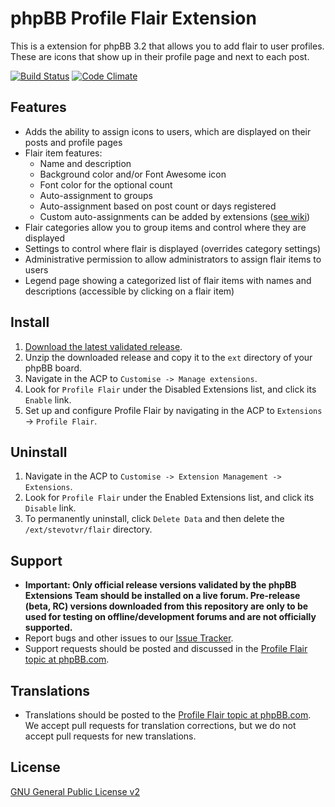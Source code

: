 # phpBB Profile Flair Extension

This is a extension for phpBB 3.2 that allows you to add flair to user profiles. These are icons that show up in their profile page and next to each post.

[![Build Status](https://travis-ci.org/stevotvr/phpbb-flair.svg)](https://travis-ci.org/stevotvr/phpbb-flair)
[![Code Climate](https://codeclimate.com/github/stevotvr/phpbb-flair/badges/gpa.svg)](https://codeclimate.com/github/stevotvr/phpbb-flair)

## Features

* Adds the ability to assign icons to users, which are displayed on their posts and profile pages
* Flair item features:
    * Name and description
    * Background color and/or Font Awesome icon
    * Font color for the optional count
    * Auto-assignment to groups
    * Auto-assignment based on post count or days registered
    * Custom auto-assignments can be added by extensions ([see wiki](https://github.com/stevotvr/phpbb-flair/wiki/Custom-triggers))
* Flair categories allow you to group items and control where they are displayed
* Settings to control where flair is displayed (overrides category settings)
* Administrative permission to allow administrators to assign flair items to users
* Legend page showing a categorized list of flair items with names and descriptions (accessible by clicking on a flair item)

## Install

1. [Download the latest validated release](https://www.phpbb.com/customise/db/extension/profile_flair/).
2. Unzip the downloaded release and copy it to the `ext` directory of your phpBB board.
3. Navigate in the ACP to `Customise -> Manage extensions`.
4. Look for `Profile Flair` under the Disabled Extensions list, and click its `Enable` link.
5. Set up and configure Profile Flair by navigating in the ACP to `Extensions` -> `Profile Flair`.

## Uninstall

1. Navigate in the ACP to `Customise -> Extension Management -> Extensions`.
2. Look for `Profile Flair` under the Enabled Extensions list, and click its `Disable` link.
3. To permanently uninstall, click `Delete Data` and then delete the `/ext/stevotvr/flair` directory.

## Support

* **Important: Only official release versions validated by the phpBB Extensions Team should be installed on a live forum. Pre-release (beta, RC) versions downloaded from this repository are only to be used for testing on offline/development forums and are not officially supported.**
* Report bugs and other issues to our [Issue Tracker](https://github.com/stevotvr/phpbb-flair/issues).
* Support requests should be posted and discussed in the [Profile Flair topic at phpBB.com](https://www.phpbb.com/customise/db/extension/profile_flair/support).

## Translations

* Translations should be posted to the [Profile Flair topic at phpBB.com](https://www.phpbb.com/customise/db/extension/profile_flair/support/topic/184956). We accept pull requests for translation corrections, but we do not accept pull requests for new translations.

## License
[GNU General Public License v2](http://opensource.org/licenses/GPL-2.0)
